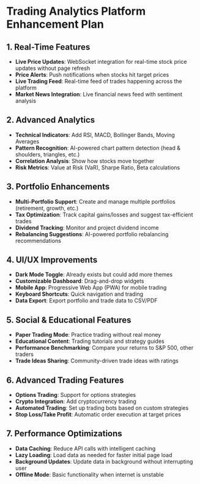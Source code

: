 # Trading Analytics Platform Enhancement Plan

## 1. Real-Time Features
- **Live Price Updates**: WebSocket integration for real-time stock price updates without page refresh
- **Price Alerts**: Push notifications when stocks hit target prices
- **Live Trading Feed**: Real-time feed of trades happening across the platform
- **Market News Integration**: Live financial news feed with sentiment analysis

## 2. Advanced Analytics
- **Technical Indicators**: Add RSI, MACD, Bollinger Bands, Moving Averages
- **Pattern Recognition**: AI-powered chart pattern detection (head & shoulders, triangles, etc.)
- **Correlation Analysis**: Show how stocks move together
- **Risk Metrics**: Value at Risk (VaR), Sharpe Ratio, Beta calculations

## 3. Portfolio Enhancements
- **Multi-Portfolio Support**: Create and manage multiple portfolios (retirement, growth, etc.)
- **Tax Optimization**: Track capital gains/losses and suggest tax-efficient trades
- **Dividend Tracking**: Monitor and project dividend income
- **Rebalancing Suggestions**: AI-powered portfolio rebalancing recommendations

## 4. UI/UX Improvements
- **Dark Mode Toggle**: Already exists but could add more themes
- **Customizable Dashboard**: Drag-and-drop widgets
- **Mobile App**: Progressive Web App (PWA) for mobile trading
- **Keyboard Shortcuts**: Quick navigation and trading
- **Data Export**: Export portfolio and trade data to CSV/PDF

## 5. Social & Educational Features
- **Paper Trading Mode**: Practice trading without real money
- **Educational Content**: Trading tutorials and strategy guides
- **Performance Benchmarking**: Compare your returns to S&P 500, other traders
- **Trade Ideas Sharing**: Community-driven trade ideas with ratings

## 6. Advanced Trading Features
- **Options Trading**: Support for options strategies
- **Crypto Integration**: Add cryptocurrency trading
- **Automated Trading**: Set up trading bots based on custom strategies
- **Stop Loss/Take Profit**: Automatic order execution at target prices

## 7. Performance Optimizations
- **Data Caching**: Reduce API calls with intelligent caching
- **Lazy Loading**: Load data as needed for faster initial page load
- **Background Updates**: Update data in background without interrupting user
- **Offline Mode**: Basic functionality when internet is unstable